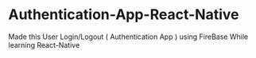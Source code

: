 # Authentication-App-React-Native
Made this User Login/Logout ( Authentication App ) using FireBase While learning React-Native
